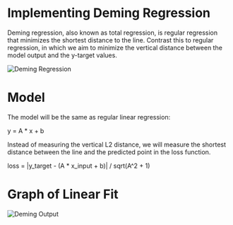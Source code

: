 # Implementing Deming Regression

Deming regression, also known as total regression, is regular regression that minimizes the shortest distance to the line. Contrast this to regular regression, in which we aim to minimize the vertical distance between the model output and the y-target values.

![Deming Regression](http://fromdata.org/wp-content/uploads/2016/07/B05480_03_08.png "Deming Regression")

# Model

The model will be the same as regular linear regression:

y = A * x + b

Instead of measuring the vertical L2 distance, we will measure the shortest distance between the line and the predicted point in the loss function.

loss = |y\_target - (A * x\_input + b)| / sqrt(A^2 + 1)

# Graph of Linear Fit

![Deming Output](http://fromdata.org/wp-content/uploads/2016/07/B05480_03_09.png "Deming Output")

